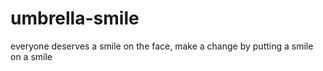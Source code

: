# umbrella-smile
everyone deserves a smile on the face, make a change by putting a smile on a smile
